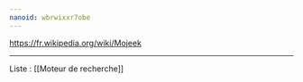 ```yaml
---
nanoid: wbrwixxr7obe
---
```

https://fr.wikipedia.org/wiki/Mojeek

---
Liste : [[Moteur de recherche]]

